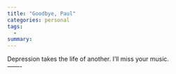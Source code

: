 ```yaml
---
title: "Goodbye, Paul"
categories: personal
tags:
  -
summary: 
---
```

<p>Depression takes the life of another.  I&#8217;ll miss your music.<br />
&#8212;&#8212;-</p>
